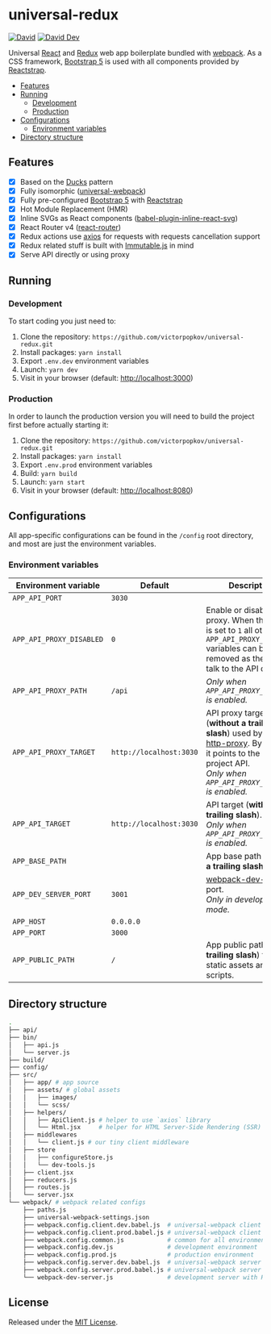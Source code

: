 # universal-redux

[![David](https://img.shields.io/david/victorpopkov/universal-redux.svg)](https://david-dm.org/victorpopkov/universal-redux)
[![David Dev](https://img.shields.io/david/dev/victorpopkov/universal-redux.svg)](https://david-dm.org/victorpopkov/universal-redux?type=dev)

Universal [React][] and [Redux][] web app boilerplate bundled with [webpack][].
As a CSS framework, [Bootstrap 5][] is used with all components provided by
[Reactstrap][].

- [Features](#features)
- [Running](#running)
  - [Development](#development)
  - [Production](#production)
- [Configurations](#configurations)
  - [Environment variables](#environment-variables)
- [Directory structure](#directory-structure)

## Features

- [x] Based on the [Ducks][] pattern
- [x] Fully isomorphic ([universal-webpack][])
- [x] Fully pre-configured [Bootstrap 5][] with [Reactstrap][]
- [x] Hot Module Replacement (HMR)
- [x] Inline SVGs as React components ([babel-plugin-inline-react-svg][])
- [x] React Router v4 ([react-router][])
- [x] Redux actions use [axios][] for requests with requests cancellation support
- [x] Redux related stuff is built with [Immutable.js][] in mind
- [x] Serve API directly or using proxy

## Running

### Development

To start coding you just need to:

1. Clone the repository: `https://github.com/victorpopkov/universal-redux.git`
2. Install packages: `yarn install`
3. Export `.env.dev` environment variables
4. Launch: `yarn dev`
5. Visit in your browser (default: [http://localhost:3000][])

### Production

In order to launch the production version you will need to build the project
first before actually starting it:

1. Clone the repository: `https://github.com/victorpopkov/universal-redux.git`
2. Install packages: `yarn install`
3. Export `.env.prod` environment variables
4. Build: `yarn build`
5. Launch: `yarn start`
6. Visit in your browser (default: [http://localhost:8080][])

## Configurations

All app-specific configurations can be found in the `/config` root directory,
and most are just the environment variables.

### Environment variables

| Environment variable     | Default                 | Description                                                                                                                                                                       |
| ------------------------ | ----------------------- | --------------------------------------------------------------------------------------------------------------------------------------------------------------------------------- |
| `APP_API_PORT`           | `3030`                  |                                                                                                                                                                                   |
| `APP_API_PROXY_DISABLED` | `0`                     | Enable or disable API proxy. When the value is set to `1` all other `APP_API_PROXY_*` variables can be safely removed as the app will talk to the API directly.                   |
| `APP_API_PROXY_PATH`     | `/api`                  | _Only when `APP_API_PROXY_DISABLED` is enabled._                                                                                                                                  |
| `APP_API_PROXY_TARGET`   | `http://localhost:3030` | API proxy target (**without a trailing slash**) used by the [http-proxy][]. By default, it points to the current project API.<br>_Only when `APP_API_PROXY_DISABLED` is enabled._ |
| `APP_API_TARGET`         | `http://localhost:3030` | API target (**without a trailing slash**).<br>_Only when `APP_API_PROXY_DISABLED` is enabled._                                                                                    |
| `APP_BASE_PATH`          |                         | App base path (**without a trailing slash**).                                                                                                                                     |
| `APP_DEV_SERVER_PORT`    | `3001`                  | [webpack-dev-server][] port.<br>_Only in development mode._                                                                                                                       |
| `APP_HOST`               | `0.0.0.0`               |                                                                                                                                                                                   |
| `APP_PORT`               | `3000`                  |                                                                                                                                                                                   |
| `APP_PUBLIC_PATH`        | `/`                     | App public path (**with a trailing slash**) to serve static assets and scripts.                                                                                                   |

## Directory structure

```bash
.
├── api/
├── bin/
│   ├── api.js
│   └── server.js
├── build/
├── config/
├── src/
│   ├── app/ # app source
│   ├── assets/ # global assets
│   │   ├── images/
│   │   └── scss/
│   ├── helpers/
│   │   ├── ApiClient.js # helper to use `axios` library
│   │   └── Html.jsx     # helper for HTML Server-Side Rendering (SSR)
│   ├── middlewares
│   │   └── client.js # our tiny client middleware
│   ├── store
│   │   ├── configureStore.js
│   │   └── dev-tools.js
│   ├── client.jsx
│   ├── reducers.js
│   ├── routes.js
│   └── server.jsx
└── webpack/ # webpack related configs
    ├── paths.js
    ├── universal-webpack-settings.json
    ├── webpack.config.client.dev.babel.js  # universal-webpack client (development)
    ├── webpack.config.client.prod.babel.js # universal-webpack client (production)
    ├── webpack.config.common.js            # common for all environments
    ├── webpack.config.dev.js               # development environment
    ├── webpack.config.prod.js              # production environment
    ├── webpack.config.server.dev.babel.js  # universal-webpack server (development)
    ├── webpack.config.server.prod.babel.js # universal-webpack server (production)
    └── webpack-dev-server.js               # development server with HMR configs
```

## License

Released under the [MIT License](https://opensource.org/licenses/MIT).

[axios]: https://github.com/axios/axios
[babel-plugin-inline-react-svg]: https://github.com/airbnb/babel-plugin-inline-react-svg
[bootstrap 5]: https://getbootstrap.com/
[ducks]: https://github.com/erikras/ducks-modular-redux
[http-proxy]: https://github.com/nodejitsu/node-http-proxy
[http://localhost:3000]: http://localhost:3000
[http://localhost:8080]: http://localhost:8080
[immutable.js]: https://immutable-js.com/
[react-router]: https://github.com/remix-run/react-router
[react]: https://github.com/facebook/react
[reactstrap]: https://reactstrap.github.io
[redux]: https://github.com/reactjs/react-redux
[universal-webpack]: https://github.com/catamphetamine/universal-webpack
[webpack-dev-server]: https://github.com/webpack/webpack-dev-server
[webpack]: https://github.com/webpack/webpack
